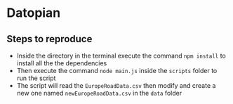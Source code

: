 # Datopian

## Steps to reproduce

- Inside the directory in the terminal execute the command `npm install` to install all the the dependencies
- Then execute the command `node main.js` inside the `scripts` folder to run the script
- The script will read the `EuropeRoadData.csv` then modify and create a new one named `newEuropeRoadData.csv` in the `data` folder
